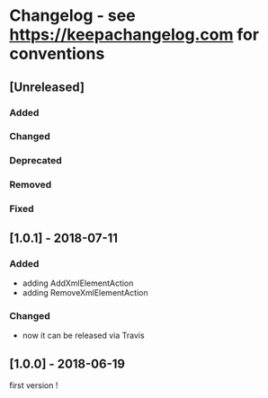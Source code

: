 # Changelog - see https://keepachangelog.com for conventions

## [Unreleased]

### Added

### Changed

### Deprecated

### Removed

### Fixed

## [1.0.1] - 2018-07-11

### Added
- adding AddXmlElementAction
- adding RemoveXmlElementAction

### Changed
- now it can be released via Travis

## [1.0.0] - 2018-06-19

first version !


